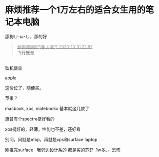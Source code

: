# 麻烦推荐一个1万左右的适合女生用的笔记本电脑


舔狗∪･ω･∪，舔的好

<div class="quote"><blockquote><font size="2"><a href="https://www.hostloc.com/forum.php?mod=redirect&amp;goto=findpost&amp;pid=9383066&amp;ptid=760762" target="_blank"><font color="#999999">最美嫦娥颜丹晨 发表于 2020-10-31 22:57</font></a></font><br />
飞行堡垒</blockquote></div><br />
坠机堡垒<img src="static/image/smiley/default/lol.gif" smilieid="12" border="0" alt="" />

apple

这价位了，随便买。

苹果？

macbook, xps, matebookx 基本就这几款了

惠普有个spectre挺好看的 

xps挺好的，轻薄，性能也不差，还好看

别问，问就是mbp，再就是xps和surface laptop

刚推完surface&nbsp; &nbsp;我旁边设计系的 都是买的苏菲&nbsp;&nbsp;1w多。。恐怖<img id="aimg_UwEQs" onclick="zoom(this, this.src, 0, 0, 0)" class="zoom" src="https://cdn.jsdelivr.net/gh/hishis/forum-master/public/images/patch.gif" onmouseover="img_onmouseoverfunc(this)" onload="thumbImg(this)" border="0" alt="" />
